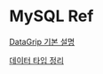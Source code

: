 # MySQL Ref

<a href="https://velog.io/@taelee/DataGrip%EC%9C%BC%EB%A1%9C-DB%EC%A0%91%EC%86%8D%ED%95%98%EA%B8%B0%EB%A1%9C%EC%BB%AC%EC%9B%90%EA%B2%A9" ignore-vars="true">DataGrip 기본 설명</a>

[데이터 타입 정리](https://devdhjo.github.io/mysql/2020/01/30/database-mysql-003.html)